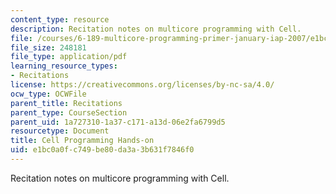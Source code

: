```yaml
---
content_type: resource
description: Recitation notes on multicore programming with Cell.
file: /courses/6-189-multicore-programming-primer-january-iap-2007/e1bc0a0fc749be80da3a3b631f7846f0_6189recitatn2.pdf
file_size: 248181
file_type: application/pdf
learning_resource_types:
- Recitations
license: https://creativecommons.org/licenses/by-nc-sa/4.0/
ocw_type: OCWFile
parent_title: Recitations
parent_type: CourseSection
parent_uid: 1a727310-1a37-c171-a13d-06e2fa6799d5
resourcetype: Document
title: Cell Programming Hands-on
uid: e1bc0a0f-c749-be80-da3a-3b631f7846f0
---
```

Recitation notes on multicore programming with Cell.